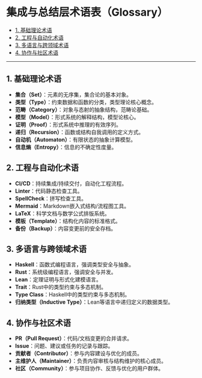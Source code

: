 # 集成与总结层术语表（Glossary）

- [1. 基础理论术语](#1-基础理论术语)
- [2. 工程与自动化术语](#2-工程与自动化术语)
- [3. 多语言与跨领域术语](#3-多语言与跨领域术语)
- [4. 协作与社区术语](#4-协作与社区术语)

---

## 1. 基础理论术语
- **集合（Set）**：元素的无序集，集合论的基本对象。
- **类型（Type）**：约束数据和函数的分类，类型理论核心概念。
- **范畴（Category）**：对象与态射的抽象结构，范畴论基础。
- **模型（Model）**：形式系统的解释结构，模型论核心。
- **证明（Proof）**：形式系统中推理的有效序列。
- **递归（Recursion）**：函数或结构自我调用的定义方式。
- **自动机（Automaton）**：有限状态的抽象计算模型。
- **信息熵（Entropy）**：信息的不确定性度量。

## 2. 工程与自动化术语
- **CI/CD**：持续集成/持续交付，自动化工程流程。
- **Linter**：代码静态检查工具。
- **SpellCheck**：拼写检查工具。
- **Mermaid**：Markdown嵌入式结构/流程图工具。
- **LaTeX**：科学文档与数学公式排版系统。
- **模板（Template）**：结构化内容的标准格式。
- **备份（Backup）**：内容变更前的安全存档。

## 3. 多语言与跨领域术语
- **Haskell**：函数式编程语言，强调类型安全与抽象。
- **Rust**：系统级编程语言，强调安全与并发。
- **Lean**：定理证明与形式化建模语言。
- **Trait**：Rust中的类型约束与多态机制。
- **Type Class**：Haskell中的类型约束与多态机制。
- **归纳类型（Inductive Type）**：Lean等语言中递归定义的数据类型。

## 4. 协作与社区术语
- **PR（Pull Request）**：代码/文档变更的合并请求。
- **Issue**：问题、建议或任务的记录与跟踪。
- **贡献者（Contributor）**：参与内容建设与优化的成员。
- **主维护人（Maintainer）**：负责内容审核与结构维护的核心成员。
- **社区（Community）**：参与项目协作、反馈与优化的用户群体。
